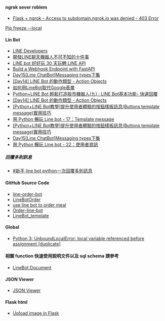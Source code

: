 #### ngrok sever roblem
* [Flask + ngrok - Access to subdomain.ngrok.io was denied - 403 Error](https://stackoverflow.com/questions/70247195/flask-ngrok-access-to-subdomain-ngrok-io-was-denied-403-error)

[Pip freeze --local](https://stackoverflow.com/questions/54931275/pip-freeze-local)

#### Lin Bot
* [LINE Developers](https://developers.line.biz/en)
* [開發LINE聊天機器人不可不知的十件事](https://engineering.linecorp.com/zh-hant/blog/line-device-10/)
* [LINE bot 好好玩 30 天玩轉 LINE API](https://ithelp.ithome.com.tw/users/20117701/ironman/2634)
* [Build a Webhook Endpoint with FastAPI](https://towardsdev.com/build-a-webhook-endpoint-with-fastapi-d14bf1b1d55d)
* [Day15[Line ChatBot]Messaging types下集](https://ithelp.ithome.com.tw/articles/10195640)
* [[Day14] LINE Bot 的動作類型 - Action Objects](https://ithelp.ithome.com.tw/articles/10229719)
* [如何用LineBot取代Google表單](https://sites.google.com/jes.mlc.edu.tw/ljj/linebot%E5%AF%A6%E5%81%9A/%E5%A6%82%E4%BD%95%E7%94%A8linebot%E5%8F%96%E4%BB%A3google%E8%A1%A8%E5%96%AE)
* [Python+LINE Bot 輕鬆打造股市機器人(九) : LINE Bot基本功能- 快速回覆](https://vocus.cc/article/621d7dcafd89780001636ef5)
* [[Day14] LINE Bot 的動作類型 - Action Objects](https://ithelp.ithome.com.tw/articles/10229719)
* [[Python+LINE Bot教學]提升使用者體驗的按鈕樣板訊息(Buttons template message)實用技巧](https://www.learncodewithmike.com/2020/07/line-bot-buttons-template-message.html)
* [用 Python 暢玩 Line bot - 17：Template message](https://ithelp.ithome.com.tw/articles/10282102?sc=pt)
* [[Python+LINE Bot教學]提升使用者體驗的按鈕樣板訊息(Buttons template message)實用技巧](https://www.learncodewithmike.com/2020/07/line-bot-buttons-template-message.html)
* [Day15[Line ChatBot]Messaging types下集](https://ithelp.ithome.com.tw/articles/10195640)
* [用 Python 暢玩 Line bot - 22：使用者資訊](https://ithelp.ithome.com.tw/articles/10282156)

##### 回覆多則訊息
* [#新手 line bot python一次回覆多則訊息](https://www.dcard.tw/f/softwareengineer/p/233395114)

#### GitHub Source Code
* [line-order-bot](https://github.com/micro927/line-order-bot)
* [LineBotOrder](https://github.com/danny0409/LineBotOrder)
* [use line bot to order meal](https://github.com/ernie0817/line_bot)
* [Order-line-bot](https://github.com/d2hero/Order-line-bot)
* [LineBot_template](https://github.com/Tzuhui/LineBot_template)

#### Global 
* [Python 3: UnboundLocalError: local variable referenced before assignment [duplicate]](https://stackoverflow.com/questions/10851906/python-3-unboundlocalerror-local-variable-referenced-before-assignment)

#### 相關 function 快速使用說明文件以及 sql schema 請參考 
* [LineBot Document](https://pale-turkey-f09.notion.site/LineBot-Document-85bca1c5bb194d61be73dbe9af20d269)


#### JSON Viewer
* [JSON Viewer](https://c.runoob.com/front-end/53/)


#### Flask html

* [Upload image in Flask](https://stackoverflow.com/questions/44926465/upload-image-in-flask)